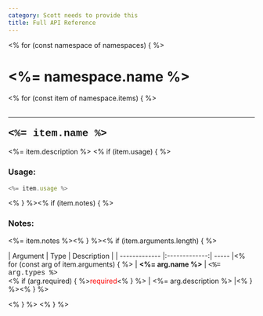 ```yaml
---
category: Scott needs to provide this
title: Full API Reference
---
```


<% for (const namespace of namespaces) { %>
# <%= namespace.name %>

<% for (const item of namespace.items) { %>
## <hr><span style="font-family: courier"><%= item.name %></span>
<%= item.description %>
<% if (item.usage)  { %>
### Usage:
```javascript
<%= item.usage %>
```
<% } %><% if (item.notes)  { %>
### Notes:
<%= item.notes %><% } %><% if (item.arguments.length) { %>

| Argument | Type | Description |
| ------------- |:-------------:| ----- |<% for (const arg of item.arguments) { %>
| **<%= arg.name %>** | <span style="font-family: courier"><%= arg.types %></span></br></span><% if (arg.required) { %><span style="color: red">required</span><% } %> | <%= arg.description %> |<% } %><% } %>

<% } %>
<% } %>
